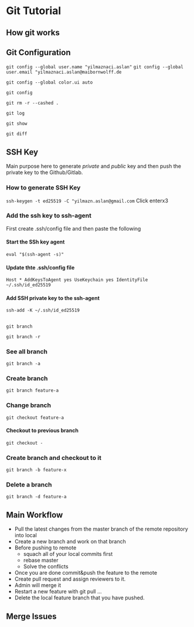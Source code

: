 # Git Tutorial

## How git works
## Git Configuration

`git config --global user.name "yilmaznaci.aslan"`
`git config --global user.email "yilmaznaci.aslan@maibornwolff.de`

`git config --global color.ui auto`

`git config`

`git rm -r --cashed .`

`git log`

`git show`

`git diff`

## SSH Key
Main purpose here to generate *private* and *public* key and then push the private key to the Github/Gitlab.

### How to generate SSH Key
`ssh-keygen -t ed25519 -C "yilmazn.aslan@gmail.com`
Click enterx3

### Add the ssh key to ssh-agent
First create .ssh/config file and then paste the following
#### Start the SSh key agent
`eval "$(ssh-agent -s)"`

#### Update thte .ssh/config file
`Host *
  AddKeysToAgent yes
  UseKeychain yes
  IdentityFile ~/.ssh/id_ed25519
`
#### Add SSH private key to the ssh-agent
`ssh-add -K ~/.ssh/id_ed25519`


##

`git branch`

`git branch -r`

### See all branch
`git branch -a`

### Create branch
`git branch feature-a`

### Change branch
`git checkout feature-a `

#### Checkout to previous branch
`git checkout -`

### Create branch and checkout to it
`git branch -b feature-x`

### Delete a branch
`git branch -d feature-a`

## Main Workflow
- Pull the latest changes from the master branch of the remote repository into local
- Create a new branch and work on that branch
- Before pushing to remote 
    - squach all of your local commits first 
    - rebase master
    - Solve the conflicts
- Once you are done commit&push the feature to the remote 
- Create pull request and assign reviewers to it.
- Admin will merge it
- Restart a new feature with git pull ...
- Delete the local feature branch that you have pushed.


## Merge Issues
